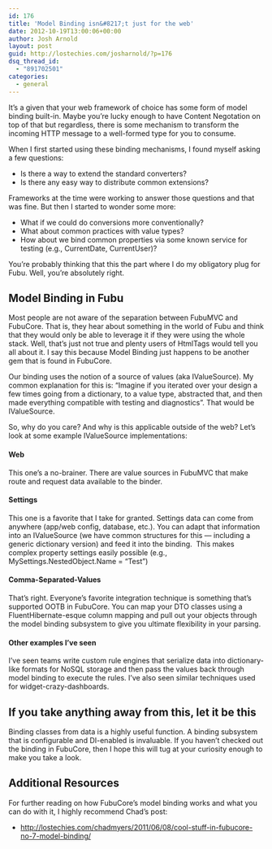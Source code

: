 ```yaml
---
id: 176
title: 'Model Binding isn&#8217;t just for the web'
date: 2012-10-19T13:00:06+00:00
author: Josh Arnold
layout: post
guid: http://lostechies.com/josharnold/?p=176
dsq_thread_id:
  - "891702501"
categories:
  - general
---
```

It&#8217;s a given that your web framework of choice has some form of model binding built-in. Maybe you&#8217;re lucky enough to have Content Negotation on top of that but regardless, there is some mechanism to transform the incoming HTTP message to a well-formed type for you to consume.

When I first started using these binding mechanisms, I found myself asking a few questions:

  * Is there a way to extend the standard converters?
  * Is there any easy way to distribute common extensions?

Frameworks at the time were working to answer those questions and that was fine. But then I started to wonder some more:

  * What if we could do conversions more conventionally?
  * What about common practices with value types?
  * How about we bind common properties via some known service for testing (e.g., CurrentDate, CurrentUser)?

You&#8217;re probably thinking that this the part where I do my obligatory plug for Fubu. Well, you&#8217;re absolutely right.

## Model Binding in Fubu

Most people are not aware of the separation between FubuMVC and FubuCore. That is, they hear about something in the world of Fubu and think that they would only be able to leverage it if they were using the whole stack. Well, that&#8217;s just not true and plenty users of HtmlTags would tell you all about it. I say this because Model Binding just happens to be another gem that is found in FubuCore.

Our binding uses the notion of a source of values (aka IValueSource). My common explanation for this is: &#8220;Imagine if you iterated over your design a few times going from a dictionary, to a value type, abstracted that, and then made everything compatible with testing and diagnostics&#8221;. That would be IValueSource.

So, why do you care? And why is this applicable outside of the web? Let&#8217;s look at some example IValueSource implementations:

#### Web

This one&#8217;s a no-brainer. There are value sources in FubuMVC that make route and request data available to the binder.

#### Settings

This one is a favorite that I take for granted. Settings data can come from anywhere (app/web config, database, etc.). You can adapt that information into an IValueSource (we have common structures for this &#8212; including a generic dictionary version) and feed it into the binding.  This makes complex property settings easily possible (e.g., MySettings.NestedObject.Name = &#8220;Test&#8221;)

#### Comma-Separated-Values

That&#8217;s right. Everyone&#8217;s favorite integration technique is something that&#8217;s supported OOTB in FubuCore. You can map your DTO classes using a FluentHibernate-esque column mapping and pull out your objects through the model binding subsystem to give you ultimate flexibility in your parsing.

#### Other examples I&#8217;ve seen

I&#8217;ve seen teams write custom rule engines that serialize data into dictionary-like formats for NoSQL storage and then pass the values back through model binding to execute the rules. I&#8217;ve also seen similar techniques used for widget-crazy-dashboards.

## If you take anything away from this, let it be this

Binding classes from data is a highly useful function. A binding subsystem that is configurable and DI-enabled is invaluable. If you haven&#8217;t checked out the binding in FubuCore, then I hope this will tug at your curiosity enough to make you take a look.

## Additional Resources

For further reading on how FubuCore&#8217;s model binding works and what you can do with it, I highly recommend Chad&#8217;s post:

  * <http://lostechies.com/chadmyers/2011/06/08/cool-stuff-in-fubucore-no-7-model-binding/>